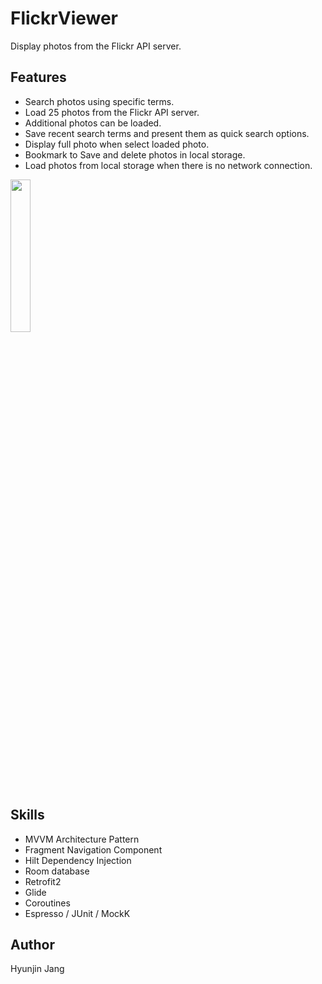 # FlickrViewer
Display photos from the Flickr API server.

## Features
- Search photos using specific terms.
- Load 25 photos from the Flickr API server.
- Additional photos can be loaded.
- Save recent search terms and present them as quick search options.
- Display full photo when select loaded photo.
- Bookmark to Save and delete photos in local storage.
- Load photos from local storage when there is no network connection.

<img src="img/flickrviewer.gif" width="25%">

## Skills
- MVVM Architecture Pattern
- Fragment Navigation Component
- Hilt Dependency Injection
- Room database
- Retrofit2
- Glide
- Coroutines
- Espresso / JUnit / MockK

## Author
Hyunjin Jang
